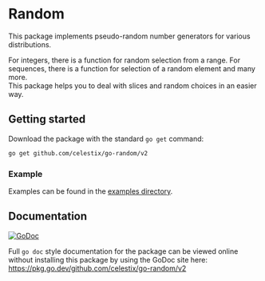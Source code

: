 # Random

This package implements pseudo-random number generators for various distributions.

For integers, there is a function for random selection from a range. For sequences, there is a function for selection of a random element and many more.<br>This package helps you to deal with slices and random choices in an easier way.

## Getting started

Download the package with the standard `go get` command:

```bash
go get github.com/celestix/go-random/v2
```

### Example

Examples can be found in the [examples directory](examples).

## Documentation
[![GoDoc](https://godoc.org/github.com/celestix/go-random/v2?status.svg)](http://godoc.org/github.com/celestix/go-random/v2)

Full `go doc` style documentation for the package can be viewed online without
installing this package by using the GoDoc site here: 
https://pkg.go.dev/github.com/celestix/go-random/v2
